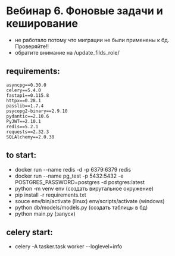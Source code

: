 # Вебинар 6. Фоновые задачи и кеширование

- не работало потому что миграции не были применены к бд. Проверяйте!!
- обратите внимание на /update_filds_role/ 

## requirements:
```
asyncpg==0.30.0
celery==5.4.0
fastapi==0.115.8
httpx==0.28.1
passlib==1.7.4
psycopg2-binary==2.9.10
pydantic==2.10.6
PyJWT==2.10.1
redis==5.2.1
requests==2.32.3
SQLAlchemy==2.0.38
```

## to start:

- docker run --name redis -d -p 6379:6379 redis
- docker run --name pg_test -p 5432:5432 -e POSTGRES_PASSWORD=postgres -d postgres:latest 
- python -m venv env (создать вирутальное окружение)
- pip install -r requirements.txt
- souce env/bin/activate (linux) env/scripts/activate (windows)
- python db/models/models.py (создать таблицы в бд)
- python main.py (запуск)


## celery start:

- celery -A tasker.task worker --loglevel=info
